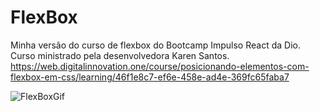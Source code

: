 # FlexBox
 Minha versão do curso de flexbox do Bootcamp Impulso React da Dio. <br>
 Curso ministrado pela desenvolvedora Karen Santos. <br>
 https://web.digitalinnovation.one/course/posicionando-elementos-com-flexbox-em-css/learning/46f1e8c7-ef6e-458e-ad4e-369fc65faba7
 
 ![FlexBoxGif](https://user-images.githubusercontent.com/88214247/143787169-203f7ce6-7964-4b6f-b6e3-f34a74923282.gif)
 
 
